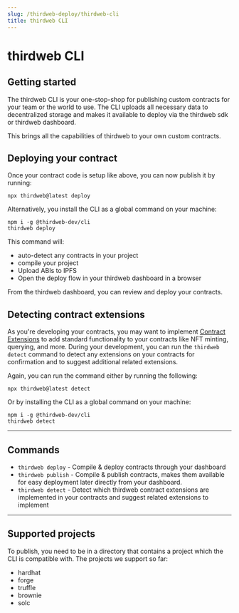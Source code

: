 ```yaml
---
slug: /thirdweb-deploy/thirdweb-cli
title: thirdweb CLI
---
```


# thirdweb CLI

## Getting started

The thirdweb CLI is your one-stop-shop for publishing custom contracts for your team or the world to use. The CLI uploads all necessary data to decentralized storage and makes it available to deploy via the thirdweb sdk or thirdweb dashboard.

This brings all the capabilities of thirdweb to your own custom contracts.

## Deploying your contract

Once your contract code is setup like above, you can now publish it by running:

```shell
npx thirdweb@latest deploy
```

Alternatively, you install the CLI as a global command on your machine:

```shell
npm i -g @thirdweb-dev/cli
thirdweb deploy
```

This command will:

- auto-detect any contracts in your project
- compile your project
- Upload ABIs to IPFS
- Open the deploy flow in your thirdweb dashboard in a browser

From the thirdweb dashboard, you can review and deploy your contracts.

## Detecting contract extensions

As you're developing your contracts, you may want to implement [Contract Extensions](https://portal.thirdweb.com/thirdweb-deploy/contract-extensions) to add standard functionality to your contracts like NFT minting, querying, and more. During your development, you can run the `thirdweb detect` command to detect any extensions on your contracts for confirmation and to suggest additional related extensions.

Again, you can run the command either by running the following:

```shell
npx thirdweb@latest detect
```

Or by installing the CLI as a global command on your machine:

```shell
npm i -g @thirdweb-dev/cli
thirdweb detect
```

---

## Commands

- `thirdweb deploy` - Compile & deploy contracts through your dashboard
- `thirdweb publish` - Compile & publish contracts, makes them available for easy deployment later directly from your dashboard.
- `thirdweb detect` - Detect which thirdweb contract extensions are implemented in your contracts and suggest related extensions to implement

---

## Supported projects

To publish, you need to be in a directory that contains a project which the CLI is compatible
with. The projects we support so far:

- hardhat
- forge
- truffle
- brownie
- solc
